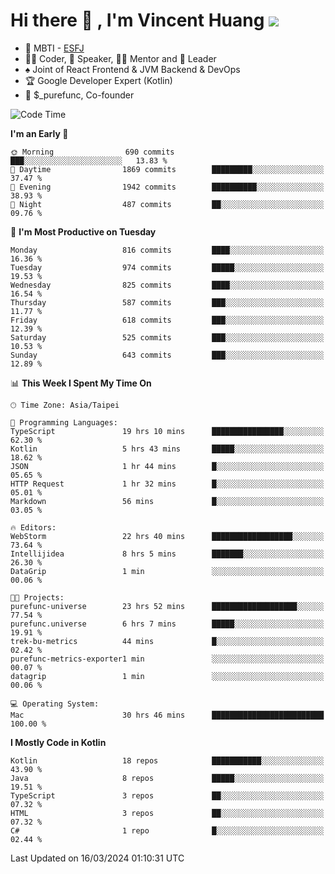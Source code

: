 # Hi there 👋 , I'm Vincent Huang ![](https://komarev.com/ghpvc/?username=Jian-Min-Huang)
- 👀 MBTI - [ESFJ](https://www.16personalities.com/esfj-personality)
- 👨‍💻 Coder, 🎤 Speaker, 👨‍🏫 Mentor and 🚀 Leader
- ♠️ Joint of React Frontend & JVM Backend & DevOps
- 🏆 Google Developer Expert (Kotlin)
- 💼 $_purefunc, Co-founder

<!--START_SECTION:waka-->
![Code Time](http://img.shields.io/badge/Code%20Time-3%2C508%20hrs%2047%20mins-blue)

**I'm an Early 🐤** 

```text
🌞 Morning                690 commits         ███░░░░░░░░░░░░░░░░░░░░░░   13.83 % 
🌆 Daytime                1869 commits        █████████░░░░░░░░░░░░░░░░   37.47 % 
🌃 Evening                1942 commits        ██████████░░░░░░░░░░░░░░░   38.93 % 
🌙 Night                  487 commits         ██░░░░░░░░░░░░░░░░░░░░░░░   09.76 % 
```
📅 **I'm Most Productive on Tuesday** 

```text
Monday                   816 commits         ████░░░░░░░░░░░░░░░░░░░░░   16.36 % 
Tuesday                  974 commits         █████░░░░░░░░░░░░░░░░░░░░   19.53 % 
Wednesday                825 commits         ████░░░░░░░░░░░░░░░░░░░░░   16.54 % 
Thursday                 587 commits         ███░░░░░░░░░░░░░░░░░░░░░░   11.77 % 
Friday                   618 commits         ███░░░░░░░░░░░░░░░░░░░░░░   12.39 % 
Saturday                 525 commits         ███░░░░░░░░░░░░░░░░░░░░░░   10.53 % 
Sunday                   643 commits         ███░░░░░░░░░░░░░░░░░░░░░░   12.89 % 
```


📊 **This Week I Spent My Time On** 

```text
🕑︎ Time Zone: Asia/Taipei

💬 Programming Languages: 
TypeScript               19 hrs 10 mins      ████████████████░░░░░░░░░   62.30 % 
Kotlin                   5 hrs 43 mins       █████░░░░░░░░░░░░░░░░░░░░   18.62 % 
JSON                     1 hr 44 mins        █░░░░░░░░░░░░░░░░░░░░░░░░   05.65 % 
HTTP Request             1 hr 32 mins        █░░░░░░░░░░░░░░░░░░░░░░░░   05.01 % 
Markdown                 56 mins             █░░░░░░░░░░░░░░░░░░░░░░░░   03.05 % 

🔥 Editors: 
WebStorm                 22 hrs 40 mins      ██████████████████░░░░░░░   73.64 % 
Intellijidea             8 hrs 5 mins        ███████░░░░░░░░░░░░░░░░░░   26.30 % 
DataGrip                 1 min               ░░░░░░░░░░░░░░░░░░░░░░░░░   00.06 % 

🐱‍💻 Projects: 
purefunc-universe        23 hrs 52 mins      ███████████████████░░░░░░   77.54 % 
purefunc.universe        6 hrs 7 mins        █████░░░░░░░░░░░░░░░░░░░░   19.91 % 
trek-bu-metrics          44 mins             █░░░░░░░░░░░░░░░░░░░░░░░░   02.42 % 
purefunc-metrics-exporter1 min               ░░░░░░░░░░░░░░░░░░░░░░░░░   00.07 % 
datagrip                 1 min               ░░░░░░░░░░░░░░░░░░░░░░░░░   00.06 % 

💻 Operating System: 
Mac                      30 hrs 46 mins      █████████████████████████   100.00 % 
```

**I Mostly Code in Kotlin** 

```text
Kotlin                   18 repos            ███████████░░░░░░░░░░░░░░   43.90 % 
Java                     8 repos             █████░░░░░░░░░░░░░░░░░░░░   19.51 % 
TypeScript               3 repos             ██░░░░░░░░░░░░░░░░░░░░░░░   07.32 % 
HTML                     3 repos             ██░░░░░░░░░░░░░░░░░░░░░░░   07.32 % 
C#                       1 repo              █░░░░░░░░░░░░░░░░░░░░░░░░   02.44 % 
```




 Last Updated on 16/03/2024 01:10:31 UTC
<!--END_SECTION:waka-->
